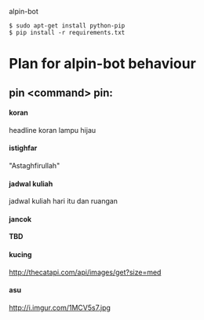 alpin-bot

```
$ sudo apt-get install python-pip
$ pip install -r requirements.txt
```

# Plan for alpin-bot behaviour

## pin \<command\> pin:

#### koran
headline koran lampu hijau

#### istighfar
"Astaghfirullah"

#### jadwal kuliah
jadwal kuliah hari itu dan ruangan

#### jancok
**TBD**

#### kucing
http://thecatapi.com/api/images/get?size=med


#### asu
http://i.imgur.com/1MCV5s7.jpg